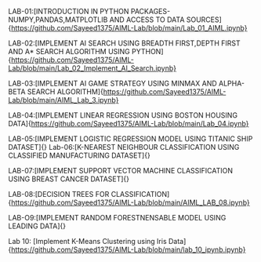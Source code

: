 LAB-01:[INTRODUCTION IN PYTHON PACKAGES-NUMPY,PANDAS,MATPLOTLIB AND ACCESS TO DATA SOURCES]{https://github.com/Sayeed1375/AIML-Lab/blob/main/Lab_01_AIML.ipynb}

LAB-02:[IMPLEMENT AI SEARCH USING BREADTH FIRST,DEPTH FIRST AND A* SEARCH ALGORITHM USING PYTHON]{https://github.com/Sayeed1375/AIML-Lab/blob/main/Lab_02_Implement_AI_Search.ipynb}

LAB-03:[IMPLEMENT AI GAME STRATEGY USING MINMAX AND ALPHA-BETA SEARCH ALGORITHM]{https://github.com/Sayeed1375/AIML-Lab/blob/main/AIML_Lab_3.ipynb}

LAB-04:[IMPLEMENT LINEAR REGRESSION USING BOSTON HOUSING DATA]{https://github.com/Sayeed1375/AIML-Lab/blob/main/Lab_04.ipynb}

LAB-05:[IMPLEMENT LOGISTIC REGRESSION MODEL USING TITANIC SHIP DATASET]{}
Lab-06:[K-NEAREST NEIGHBOUR CLASSIFICATION USING CLASSIFIED MANUFACTURING DATASET]{}

LAB-07:[IMPLEMENT SUPPORT VECTOR MACHINE CLASSIFICATION USING BREAST CANCER DATASET]{}

LAB-08:[DECISION TREES FOR CLASSIFICATION]{https://github.com/Sayeed1375/AIML-Lab/blob/main/AIML_LAB_08.ipynb}

LAB-O9:[IMPLEMENT RANDOM FORESTNENSABLE MODEL USING LEADING DATA]{}





Lab 10: [Implement K-Means Clustering using Iris Data]{https://github.com/Sayeed1375/AIML-Lab/blob/main/lab_10_ipynb.ipynb}

